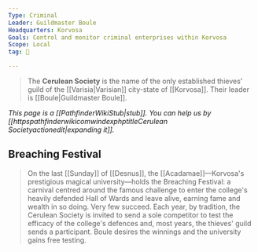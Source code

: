 ```yaml
---
Type: Criminal
Leader: Guildmaster Boule
Headquarters: Korvosa
Goals: Control and monitor criminal enterprises within Korvosa
Scope: Local
tag: 👥

---
```


> The **Cerulean Society** is the name of the only established thieves' guild of the [[Varisia|Varisian]] city-state of [[Korvosa]]. Their leader is [[Boule|Guildmaster Boule]].



*This page is a [[PathfinderWikiStub|stub]]. You can help us by [[httpspathfinderwikicomwindexphptitleCerulean Societyactionedit|expanding it]].*


## Breaching Festival

> On the last [[Sunday]] of [[Desnus]], the [[Acadamae]]—Korvosa's prestigious magical university—holds the Breaching Festival: a carnival centred around the famous challenge to enter the college's heavily defended Hall of Wards and leave alive, earning fame and wealth in so doing. Very few succeed. Each year, by tradition, the Cerulean Society is invited to send a sole competitor to test the efficacy of the college's defences and, most years, the thieves' guild sends a participant. Boule desires the winnings and the university gains free testing.








